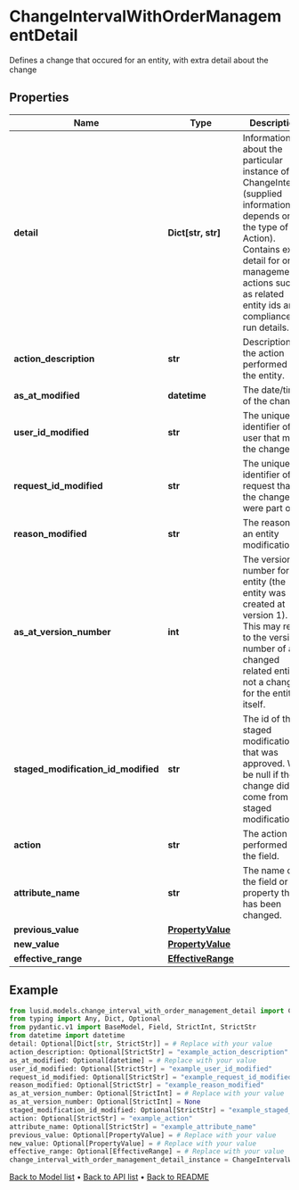 # ChangeIntervalWithOrderManagementDetail

Defines a change that occured for an entity, with extra detail about the change
## Properties
Name | Type | Description | Notes
------------ | ------------- | ------------- | -------------
**detail** | **Dict[str, str]** | Information about the particular instance of the ChangeInterval (supplied information depends on the type of Action). Contains extra detail for order management actions such as related entity ids and compliance run details. | [optional] 
**action_description** | **str** | Description of the action performed on the entity. | [optional] 
**as_at_modified** | **datetime** | The date/time of the change. | [optional] 
**user_id_modified** | **str** | The unique identifier of the user that made the change. | [optional] 
**request_id_modified** | **str** | The unique identifier of the request that the changes were part of. | [optional] 
**reason_modified** | **str** | The reason for an entity modification. | [optional] 
**as_at_version_number** | **int** | The version number for the entity (the entity was created at version 1). This may refer to the version number of a changed related entity, not a change for the entity itself. | [optional] 
**staged_modification_id_modified** | **str** | The id of the staged modification that was approved. Will be null if the change didn&#39;t come from a staged modification. | [optional] 
**action** | **str** | The action performed on the field. | [optional] 
**attribute_name** | **str** | The name of the field or property that has been changed. | [optional] 
**previous_value** | [**PropertyValue**](PropertyValue.md) |  | [optional] 
**new_value** | [**PropertyValue**](PropertyValue.md) |  | [optional] 
**effective_range** | [**EffectiveRange**](EffectiveRange.md) |  | [optional] 
## Example

```python
from lusid.models.change_interval_with_order_management_detail import ChangeIntervalWithOrderManagementDetail
from typing import Any, Dict, Optional
from pydantic.v1 import BaseModel, Field, StrictInt, StrictStr
from datetime import datetime
detail: Optional[Dict[str, StrictStr]] = # Replace with your value
action_description: Optional[StrictStr] = "example_action_description"
as_at_modified: Optional[datetime] = # Replace with your value
user_id_modified: Optional[StrictStr] = "example_user_id_modified"
request_id_modified: Optional[StrictStr] = "example_request_id_modified"
reason_modified: Optional[StrictStr] = "example_reason_modified"
as_at_version_number: Optional[StrictInt] = # Replace with your value
as_at_version_number: Optional[StrictInt] = None
staged_modification_id_modified: Optional[StrictStr] = "example_staged_modification_id_modified"
action: Optional[StrictStr] = "example_action"
attribute_name: Optional[StrictStr] = "example_attribute_name"
previous_value: Optional[PropertyValue] = # Replace with your value
new_value: Optional[PropertyValue] = # Replace with your value
effective_range: Optional[EffectiveRange] = # Replace with your value
change_interval_with_order_management_detail_instance = ChangeIntervalWithOrderManagementDetail(detail=detail, action_description=action_description, as_at_modified=as_at_modified, user_id_modified=user_id_modified, request_id_modified=request_id_modified, reason_modified=reason_modified, as_at_version_number=as_at_version_number, staged_modification_id_modified=staged_modification_id_modified, action=action, attribute_name=attribute_name, previous_value=previous_value, new_value=new_value, effective_range=effective_range)

```

[Back to Model list](../README.md#documentation-for-models) &#8226; [Back to API list](../README.md#documentation-for-api-endpoints) &#8226; [Back to README](../README.md)


